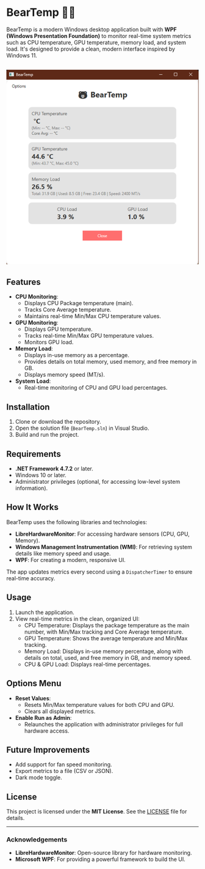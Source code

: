 # BearTemp 🐻🔥

BearTemp is a modern Windows desktop application built with **WPF (Windows Presentation Foundation)** to monitor real-time system metrics such as CPU temperature, GPU temperature, memory load, and system load. It's designed to provide a clean, modern interface inspired by Windows 11.

## ![Preview](BearTemp/preview.png)

## Features

- **CPU Monitoring**:
  - Displays CPU Package temperature (main).
  - Tracks Core Average temperature.
  - Maintains real-time Min/Max CPU temperature values.
- **GPU Monitoring**:
  - Displays GPU temperature.
  - Tracks real-time Min/Max GPU temperature values.
  - Monitors GPU load.
- **Memory Load**:
  - Displays in-use memory as a percentage.
  - Provides details on total memory, used memory, and free memory in GB.
  - Displays memory speed (MT/s).
- **System Load**:
  - Real-time monitoring of CPU and GPU load percentages.

## Installation

1. Clone or download the repository.
2. Open the solution file (`BearTemp.sln`) in Visual Studio.
3. Build and run the project.

## Requirements

- **.NET Framework 4.7.2** or later.
- Windows 10 or later.
- Administrator privileges (optional, for accessing low-level system information).

## How It Works

BearTemp uses the following libraries and technologies:

- **LibreHardwareMonitor**: For accessing hardware sensors (CPU, GPU, Memory).
- **Windows Management Instrumentation (WMI)**: For retrieving system details like memory speed and usage.
- **WPF**: For creating a modern, responsive UI.

The app updates metrics every second using a `DispatcherTimer` to ensure real-time accuracy.

## Usage

1. Launch the application.
2. View real-time metrics in the clean, organized UI:
   - CPU Temperature: Displays the package temperature as the main number, with Min/Max tracking and Core Average temperature.
   - GPU Temperature: Shows the average temperature and Min/Max tracking.
   - Memory Load: Displays in-use memory percentage, along with details on total, used, and free memory in GB, and memory speed.
   - CPU & GPU Load: Displays real-time percentages.

## Options Menu

- **Reset Values**:
  - Resets Min/Max temperature values for both CPU and GPU.
  - Clears all displayed metrics.
- **Enable Run as Admin**:
  - Relaunches the application with administrator privileges for full hardware access.

## Future Improvements

- Add support for fan speed monitoring.
- Export metrics to a file (CSV or JSON).
- Dark mode toggle.

## License

This project is licensed under the **MIT License**. See the [LICENSE](LICENSE) file for details.

---

### Acknowledgements

- **LibreHardwareMonitor**: Open-source library for hardware monitoring.
- **Microsoft WPF**: For providing a powerful framework to build the UI.
